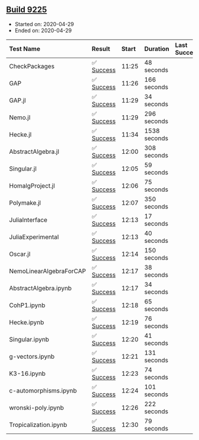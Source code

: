 ## [Build 9225](https://oscarci.mathematik.uni-kl.de/job/oscar/9225/)

* Started on: 2020-04-29
* Ended on: 2020-04-29

| Test Name    | Result | Start | Duration | Last Success | First Failure |
|:-------------|:-------|:------|:---------|:-------------|:--------------|
| CheckPackages | ✅ [Success](https://oscarci.mathematik.uni-kl.de/job/oscar/9225/artifact/logs/build-9225/CheckPackages.log) | 11:25 | 48 seconds |  |  |
| GAP | ✅ [Success](https://oscarci.mathematik.uni-kl.de/job/oscar/9225/artifact/logs/build-9225/GAP.log) | 11:26 | 166 seconds |  |  |
| GAP.jl | ✅ [Success](https://oscarci.mathematik.uni-kl.de/job/oscar/9225/artifact/logs/build-9225/GAP.jl.log) | 11:29 | 34 seconds |  |  |
| Nemo.jl | ✅ [Success](https://oscarci.mathematik.uni-kl.de/job/oscar/9225/artifact/logs/build-9225/Nemo.jl.log) | 11:29 | 296 seconds |  |  |
| Hecke.jl | ✅ [Success](https://oscarci.mathematik.uni-kl.de/job/oscar/9225/artifact/logs/build-9225/Hecke.jl.log) | 11:34 | 1538 seconds |  |  |
| AbstractAlgebra.jl | ✅ [Success](https://oscarci.mathematik.uni-kl.de/job/oscar/9225/artifact/logs/build-9225/AbstractAlgebra.jl.log) | 12:00 | 308 seconds |  |  |
| Singular.jl | ✅ [Success](https://oscarci.mathematik.uni-kl.de/job/oscar/9225/artifact/logs/build-9225/Singular.jl.log) | 12:05 | 59 seconds |  |  |
| HomalgProject.jl | ✅ [Success](https://oscarci.mathematik.uni-kl.de/job/oscar/9225/artifact/logs/build-9225/HomalgProject.jl.log) | 12:06 | 75 seconds |  |  |
| Polymake.jl | ✅ [Success](https://oscarci.mathematik.uni-kl.de/job/oscar/9225/artifact/logs/build-9225/Polymake.jl.log) | 12:07 | 350 seconds |  |  |
| JuliaInterface | ✅ [Success](https://oscarci.mathematik.uni-kl.de/job/oscar/9225/artifact/logs/build-9225/JuliaInterface.log) | 12:13 | 17 seconds |  |  |
| JuliaExperimental | ✅ [Success](https://oscarci.mathematik.uni-kl.de/job/oscar/9225/artifact/logs/build-9225/JuliaExperimental.log) | 12:13 | 40 seconds |  |  |
| Oscar.jl | ✅ [Success](https://oscarci.mathematik.uni-kl.de/job/oscar/9225/artifact/logs/build-9225/Oscar.jl.log) | 12:14 | 150 seconds |  |  |
| NemoLinearAlgebraForCAP | ✅ [Success](https://oscarci.mathematik.uni-kl.de/job/oscar/9225/artifact/logs/build-9225/NemoLinearAlgebraForCAP.log) | 12:17 | 38 seconds |  |  |
| AbstractAlgebra.ipynb | ✅ [Success](https://oscarci.mathematik.uni-kl.de/job/oscar/9225/artifact/logs/build-9225/AbstractAlgebra.ipynb.log) | 12:17 | 34 seconds |  |  |
| CohP1.ipynb | ✅ [Success](https://oscarci.mathematik.uni-kl.de/job/oscar/9225/artifact/logs/build-9225/CohP1.ipynb.log) | 12:18 | 65 seconds |  |  |
| Hecke.ipynb | ✅ [Success](https://oscarci.mathematik.uni-kl.de/job/oscar/9225/artifact/logs/build-9225/Hecke.ipynb.log) | 12:19 | 76 seconds |  |  |
| Singular.ipynb | ✅ [Success](https://oscarci.mathematik.uni-kl.de/job/oscar/9225/artifact/logs/build-9225/Singular.ipynb.log) | 12:20 | 41 seconds |  |  |
| g-vectors.ipynb | ✅ [Success](https://oscarci.mathematik.uni-kl.de/job/oscar/9225/artifact/logs/build-9225/g-vectors.ipynb.log) | 12:21 | 131 seconds |  |  |
| K3-16.ipynb | ✅ [Success](https://oscarci.mathematik.uni-kl.de/job/oscar/9225/artifact/logs/build-9225/K3-16.ipynb.log) | 12:23 | 74 seconds |  |  |
| c-automorphisms.ipynb | ✅ [Success](https://oscarci.mathematik.uni-kl.de/job/oscar/9225/artifact/logs/build-9225/c-automorphisms.ipynb.log) | 12:24 | 101 seconds |  |  |
| wronski-poly.ipynb | ✅ [Success](https://oscarci.mathematik.uni-kl.de/job/oscar/9225/artifact/logs/build-9225/wronski-poly.ipynb.log) | 12:26 | 222 seconds |  |  |
| Tropicalization.ipynb | ✅ [Success](https://oscarci.mathematik.uni-kl.de/job/oscar/9225/artifact/logs/build-9225/Tropicalization.ipynb.log) | 12:30 | 79 seconds |  |  |
